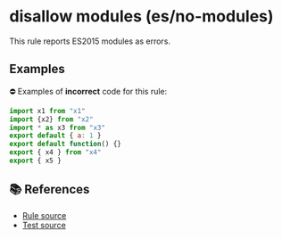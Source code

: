 # disallow modules (es/no-modules)

This rule reports ES2015 modules as errors.

## Examples

⛔ Examples of **incorrect** code for this rule:

```js
import x1 from "x1"
import {x2} from "x2"
import * as x3 from "x3"
export default { a: 1 }
export default function() {}
export { x4 } from "x4"
export { x5 }
```

## 📚 References

- [Rule source](https://github.com/mysticatea/eslint-plugin-es/blob/v1.2.0/lib/rules/no-modules.js)
- [Test source](https://github.com/mysticatea/eslint-plugin-es/blob/v1.2.0/tests/lib/rules/no-modules.js)
